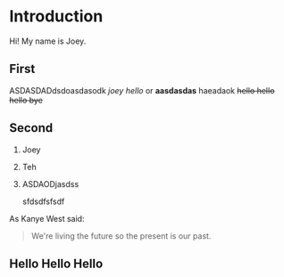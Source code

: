 # Introduction

Hi! My name is Joey. 

## First

ASDASDADdsdoasdasodk _joey hello_ or **aasdasdas** haeadaok ~~hello hello hello bye~~

## Second

1. Joey
2. Teh
3. ASDAODjasdss

      sfdsdfsfsdf

As Kanye West said:

> We're living the future so
> the present is our past.

## Hello Hello Hello 
